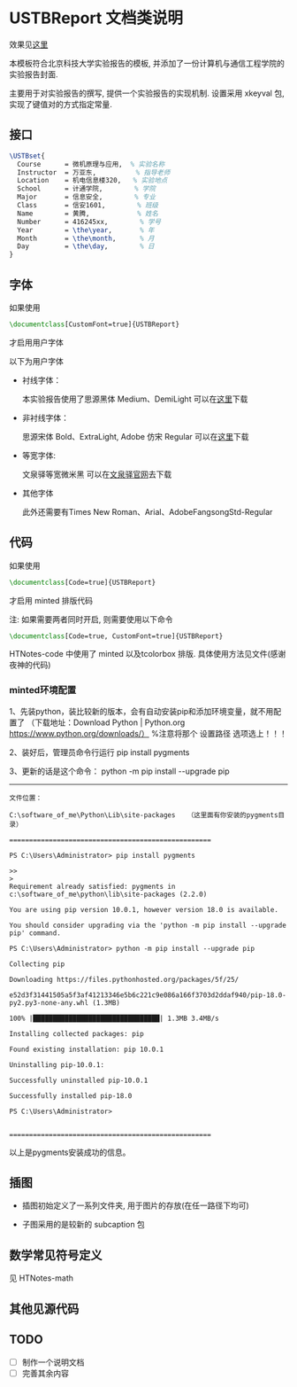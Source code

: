 ﻿# USTBReport 文档类说明

效果见[这里](https://github.com/htharoldht/USTBReport/blob/master/USTBReport-demo.pdf)

本模板符合北京科技大学实验报告的模板, 并添加了一份计算机与通信工程学院的实验报告封面.

主要用于对实验报告的撰写, 提供一个实验报告的实现机制.
设置采用 xkeyval 包, 实现了键值对的方式指定常量.

## 接口

``` tex
\USTBset{
  Course      = 微机原理与应用,  % 实验名称
  Instructor  = 万亚东,          % 指导老师
  Location    = 机电信息楼320,   % 实验地点
  School      = 计通学院,        % 学院
  Major       = 信息安全,        % 专业
  Class       = 信安1601,        % 班级
  Name        = 黄腾,            % 姓名
  Number      = 416245xx,        % 学号
  Year        = \the\year,       % 年
  Month       = \the\month,      % 月
  Day         = \the\day,        % 日
}
```

## 字体

如果使用

``` tex
\documentclass[CustomFont=true]{USTBReport}
```

才启用用户字体

以下为用户字体

- 衬线字体：

  本实验报告使用了思源黑体 Medium、DemiLight
  可以在[这里](https://mirrors.tuna.tsinghua.edu.cn/adobe-fonts/source-han-serif/OTF/SimplifiedChinese/)下载

- 非衬线字体：

  思源宋体 Bold、ExtraLight, Adobe 仿宋 Regular
  可以在[这里](https://mirrors.tuna.tsinghua.edu.cn/adobe-fonts/source-han-sans/OTF/SimplifiedChinese/)下载

- 等宽字体:

  文泉驿等宽微米黑
  可以在[文泉驿官网](http://wenq.org/wqy2/index.cgi)去下载

- 其他字体

  此外还需要有Times New Roman、Arial、AdobeFangsongStd-Regular

## 代码

如果使用

``` tex
\documentclass[Code=true]{USTBReport}
```

才启用 minted 排版代码

注: 如果需要两者同时开启, 则需要使用以下命令

``` tex
\documentclass[Code=true, CustomFont=true]{USTBReport}
```

HTNotes-code 中使用了 minted 以及tcolorbox 排版. 具体使用方法见文件(感谢夜神的代码)

### minted环境配置

1、先装python，装比较新的版本，会有自动安装pip和添加环境变量，就不用配置了
     （下载地址：Download Python | Python.org
                        https://www.python.org/downloads/）
     %注意将那个  设置路径  选项选上！！！

2、装好后，管理员命令行运行 pip install pygments

3、更新的话是这个命令： python -m pip install --upgrade pip

---------------------------------------------------------------------------------------

    文件位置：

    C:\software_of_me\Python\Lib\site-packages   （这里面有你安装的pygments目录）

    ===================================================

    PS C:\Users\Administrator> pip install pygments

    >>
    >
    Requirement already satisfied: pygments in c:\software_of_me\python\lib\site-packages (2.2.0)

    You are using pip version 10.0.1, however version 18.0 is available.

    You should consider upgrading via the 'python -m pip install --upgrade pip' command.

    PS C:\Users\Administrator> python -m pip install --upgrade pip

    Collecting pip

    Downloading https://files.pythonhosted.org/packages/5f/25/

    e52d3f31441505a5f3af41213346e5b6c221c9e086a166f3703d2ddaf940/pip-18.0-py2.py3-none-any.whl (1.3MB)

    100% |████████████████████████████████| 1.3MB 3.4MB/s

    Installing collected packages: pip

    Found existing installation: pip 10.0.1

    Uninstalling pip-10.0.1:

    Successfully uninstalled pip-10.0.1

    Successfully installed pip-18.0

    PS C:\Users\Administrator>


    ===================================================

以上是pygments安装成功的信息。

## 插图

- 插图初始定义了一系列文件夹, 用于图片的存放(在任一路径下均可)

- 子图采用的是较新的 subcaption 包

## 数学常见符号定义

见 HTNotes-math

## 其他见源代码

## TODO

- [ ] 制作一个说明文档
- [ ] 完善其余内容
